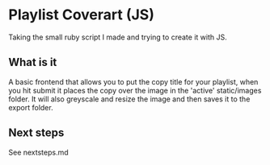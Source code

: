 Playlist Coverart (JS)
===========

Taking the small ruby script I made and trying to create it with JS.

## What is it
A basic frontend that allows you to put the copy title for your playlist, when you hit submit it places the copy over the image in the 'active' static/images folder.
It will also greyscale and resize the image and then saves it to the export folder.

## Next steps
See nextsteps.md